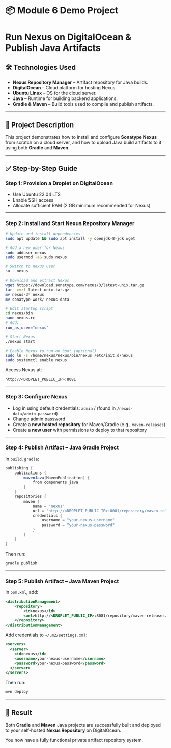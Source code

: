 # 📦 Module 6 Demo Project
# Run Nexus on DigitalOcean & Publish Java Artifacts

## 🛠️ Technologies Used
- **Nexus Repository Manager** – Artifact repository for Java builds.
- **DigitalOcean** – Cloud platform for hosting Nexus.
- **Ubuntu Linux** – OS for the cloud server.
- **Java** – Runtime for building backend applications.
- **Gradle & Maven** – Build tools used to compile and publish artifacts.

---

## 📄 Project Description

This project demonstrates how to install and configure **Sonatype Nexus** from scratch on a cloud server, and how to upload Java build artifacts to it using both **Gradle** and **Maven**.

---

## ✅ Step-by-Step Guide

### Step 1: Provision a Droplet on DigitalOcean
- Use Ubuntu 22.04 LTS
- Enable SSH access
- Allocate sufficient RAM (2 GB minimum recommended for Nexus)

---

### Step 2: Install and Start Nexus Repository Manager
```bash
# Update and install dependencies
sudo apt update && sudo apt install -y openjdk-8-jdk wget

# Add a new user for Nexus
sudo adduser nexus
sudo usermod -aG sudo nexus

# Switch to nexus user
su - nexus

# Download and extract Nexus
wget https://download.sonatype.com/nexus/3/latest-unix.tar.gz
tar -xvzf latest-unix.tar.gz
mv nexus-3* nexus
mv sonatype-work/ nexus-data

# Edit startup script
cd nexus/bin
nano nexus.rc
# Add:
run_as_user="nexus"

# Start Nexus
./nexus start

# Enable Nexus to run on boot (optional)
sudo ln -s /home/nexus/nexus/bin/nexus /etc/init.d/nexus
sudo systemctl enable nexus
```

Access Nexus at:
```
http://<DROPLET_PUBLIC_IP>:8081
```

---

### Step 3: Configure Nexus
- Log in using default credentials: `admin` / (found in `/nexus-data/admin.password`)
- Change admin password
- Create a **new hosted repository** for Maven/Gradle (e.g., `maven-releases`)
- Create a **new user** with permissions to deploy to that repository

---

### Step 4: Publish Artifact – Java Gradle Project

In `build.gradle`:
```groovy
publishing {
    publications {
        mavenJava(MavenPublication) {
            from components.java
        }
    }
    repositories {
        maven {
            name = "nexus"
            url = "http://<DROPLET_PUBLIC_IP>:8081/repository/maven-releases/"
            credentials {
                username = "your-nexus-username"
                password = "your-nexus-password"
            }
        }
    }
}
```

Then run:
```bash
gradle publish
```

---

### Step 5: Publish Artifact – Java Maven Project

In `pom.xml`, add:
```xml
<distributionManagement>
    <repository>
        <id>nexus</id>
        <url>http://<DROPLET_PUBLIC_IP>:8081/repository/maven-releases/</url>
    </repository>
</distributionManagement>
```

Add credentials to `~/.m2/settings.xml`:
```xml
<servers>
  <server>
    <id>nexus</id>
    <username>your-nexus-username</username>
    <password>your-nexus-password</password>
  </server>
</servers>
```

Then run:
```bash
mvn deploy
```

---

## 🎯 Result

Both **Gradle** and **Maven** Java projects are successfully built and deployed to your self-hosted **Nexus Repository** on DigitalOcean.

You now have a fully functional private artifact repository system.

